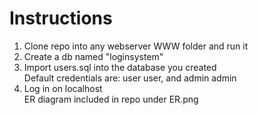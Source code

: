 # Instructions
1. Clone repo into any webserver WWW folder and run it<br>
2. Create a db named "loginsystem"<br>
3. Import users.sql into the database you created<br>
Default credentials are: user user, and admin admin<br>
4. Log in on localhost<br>
ER diagram included in repo under ER.png
